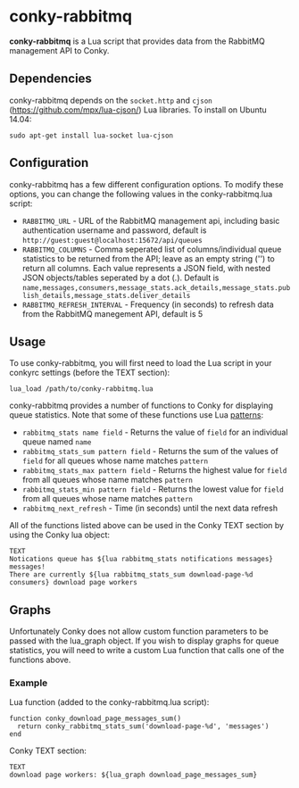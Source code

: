 conky-rabbitmq
==============

**conky-rabbitmq** is a Lua script that provides data from the RabbitMQ management API to Conky.

## Dependencies

conky-rabbitmq depends on the `socket.http` and `cjson` (https://github.com/mpx/lua-cjson/) Lua libraries. To install on Ubuntu 14.04:

    sudo apt-get install lua-socket lua-cjson

## Configuration

conky-rabbitmq has a few different configuration options. To modify these options, you can change the following values in the conky-rabbitmq.lua script:

* `RABBITMQ_URL` - URL of the RabbitMQ management api, including basic authentication username and password, default is `http://guest:guest@localhost:15672/api/queues`
* `RABBITMQ_COLUMNS` - Comma seperated list of columns/individual queue statistics to be returned from the API; leave as an empty string ('') to return all columns. Each value represents a JSON field, with nested JSON objects/tables seperated by a dot (.). Default is `name,messages,consumers,message_stats.ack_details,message_stats.publish_details,message_stats.deliver_details`
* `RABBITMQ_REFRESH_INTERVAL` - Frequency (in seconds) to refresh data from the RabbitMQ manegement API, default is 5

## Usage

To use conky-rabbitmq, you will first need to load the Lua script in your conkyrc settings (before the TEXT section):

    lua_load /path/to/conky-rabbitmq.lua

conky-rabbitmq provides a number of functions to Conky for displaying queue statistics. Note that some of these functions use Lua [patterns](http://www.lua.org/pil/20.2.html):

* `rabbitmq_stats name field` - Returns the value of `field` for an individual queue named `name`
* `rabbitmq_stats_sum pattern field` - Returns the sum of the values of `field` for all queues whose name matches `pattern`
* `rabbitmq_stats_max pattern field` - Returns the highest value for `field` from all queues whose name matches `pattern`
* `rabbitmq_stats_min pattern field` - Returns the lowest value for `field` from all queues whose name matches `pattern`
* `rabbitmq_next_refresh` - Time (in seconds) until the next data refresh

All of the functions listed above can be used in the Conky TEXT section by using the Conky lua object:

    TEXT
    Notications queue has ${lua rabbitmq_stats notifications messages} messages!
    There are currently ${lua rabbitmq_stats_sum download-page-%d consumers} download page workers

## Graphs

Unfortunately Conky does not allow custom function parameters to be passed with the lua_graph object. If you wish to display graphs for queue statistics, you will need to write a custom Lua function that calls one of the functions above.

### Example

Lua function (added to the conky-rabbitmq.lua script):
  
    function conky_download_page_messages_sum()
      return conky_rabbitmq_stats_sum('download-page-%d', 'messages')
    end
    
Conky TEXT section:

    TEXT
    download page workers: ${lua_graph download_page_messages_sum}
